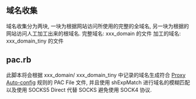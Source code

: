 ## 域名收集
域名收集分为两块, 一块为根据网站访问所使用的完整的全域名, 另一块为根据的网站访问人工加工出来的根域名.
完整域名: xxx_domain 的文件
加工的域名: xxx_domain_tiny 的文件


## pac.rb
此脚本将会根据 xxx_domain/ xxx_domain_tiny 中记录的域名生成符合 [Proxy Auto-config](http://www.proxypacfiles.com/proxypac/static/netscape-proxy-format.html) 规则的 PAC File 文件, 并且使用 shExpMatch 进行域名的模糊匹配以及使用 SOCKS5 Direct 代替 SOCKS 避免使用 SOCK4 协议.